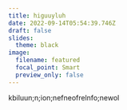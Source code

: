 ```yaml
---
title: higuuyluh
date: 2022-09-14T05:54:39.746Z
draft: false
slides:
  theme: black
image:
  filename: featured
  focal_point: Smart
  preview_only: false
---
```

k﻿biluun;n;ion;nefneofrelnfo;newol